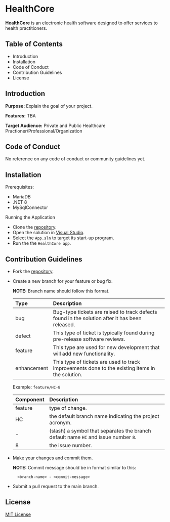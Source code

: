 # HealthCore

**HealthCore** is an electronic health software designed to offer services to health practitioners.

## Table of Contents

- Introduction
- Installation
- Code of Conduct
- Contribution Guidelines
- License

## Introduction
**Purpose:** Explain the goal of your project.

**Features:** TBA

**Target Audience:** Private and Public Healthcare Practioner/Professional/Organization

## Code of Conduct

No reference on any code of conduct or community guidelines yet.

## Installation

Prerequisites:
- MariaDB
- .NET 8
- MySqlConnector

Running the Application

- Clone the [repository](https://github.com/blackMisay/HealthCore.git).
- Open the solution in [Visual Studio](https://visualstudio.microsoft.com/downloads/).
- Select the `App.sln` to target its start-up program.
- Run the the `HealthCore app`. 

## Contribution Guidelines

- Fork the [repository](https://github.com/blackMisay/HealthCore.git).
- Create a new branch for your feature or bug fix.

  **NOTE:** Branch name should follow this format.
  
    | Type        | Description                                                                                      |
    | :---------- | :----------------------------------------------------------------------------------------------- |
    | bug         | Bug-type tickets are raised to track defects found in the solution after it has been released.   |
    | defect      | This type of ticket is typically found during pre-release software reviews.                      |
    | feature     | This type are used for new development that will add new functionality.                          |
    | enhancement | This type of tickets are  used to track improvements done to the existing items in the solution. |

    Example: `feature/HC-8`

    | Component | Description                                                                        |
    | :-------- | :--------------------------------------------------------------------------------- |
    | feature   | type of change.                                                                    |
    | HC        | the default branch name indicating the project acronym.                            |
    | -         | (slash) a symbol that separates the branch default name `HC` and issue number `8`. |
    | 8         | the issue number.                                                                  |

- Make your changes and commit them.
    
    **NOTE:** Commit message should be in format similar to this:
    
        <branch-name> - <commit-message> 

- Submit a pull request to the main branch.

## License

[MIT License](https://github.com/blackMisay/HealthCore?tab=MIT-1-ov-file#)